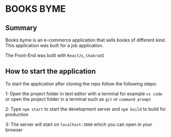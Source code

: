 # BOOKS BYME

## Summary

Books byme is an e-commerce application that sells books of different kind. This application was built for a job application.

The Front-End was built with `ReactJs`, `ChakraUI`

## How to start the application

To start the application after cloning the repo follow the following steps:

1: Open the project folder in text editor with a terminal for example `vs code` or open the project folder in a terminal such as `git` or `command prompt`

2: Type `npm start` to start the development server and `npm build` to build for production

3: The server will start on `localhost:3000` which you can open in your browser
